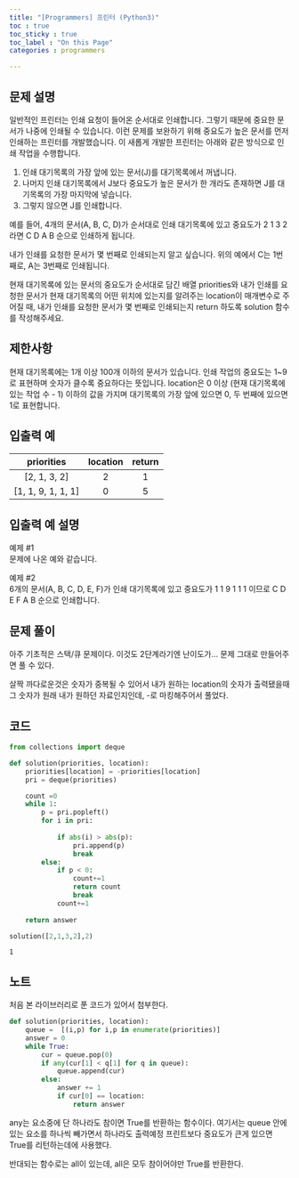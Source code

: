 ```yaml
---
title: "[Programmers] 프린터 (Python3)"
toc : true
toc_sticky : true
toc_label : "On this Page"
categories : programmers

---
```

## 문제 설명
일반적인 프린터는 인쇄 요청이 들어온 순서대로 인쇄합니다. 그렇기 때문에 중요한 문서가 나중에 인쇄될 수 있습니다. 이런 문제를 보완하기 위해 중요도가 높은 문서를 먼저 인쇄하는 프린터를 개발했습니다. 이 새롭게 개발한 프린터는 아래와 같은 방식으로 인쇄 작업을 수행합니다.

1. 인쇄 대기목록의 가장 앞에 있는 문서(J)를 대기목록에서 꺼냅니다.
2. 나머지 인쇄 대기목록에서 J보다 중요도가 높은 문서가 한 개라도 존재하면 J를 대기목록의 가장 마지막에 넣습니다.
3. 그렇지 않으면 J를 인쇄합니다.

예를 들어, 4개의 문서(A, B, C, D)가 순서대로 인쇄 대기목록에 있고 중요도가 2 1 3 2 라면 C D A B 순으로 인쇄하게 됩니다.

내가 인쇄를 요청한 문서가 몇 번째로 인쇄되는지 알고 싶습니다. 위의 예에서 C는 1번째로, A는 3번째로 인쇄됩니다.

현재 대기목록에 있는 문서의 중요도가 순서대로 담긴 배열 priorities와 내가 인쇄를 요청한 문서가 현재 대기목록의 어떤 위치에 있는지를 알려주는 location이 매개변수로 주어질 때, 내가 인쇄를 요청한 문서가 몇 번째로 인쇄되는지 return 하도록 solution 함수를 작성해주세요.

## 제한사항
현재 대기목록에는 1개 이상 100개 이하의 문서가 있습니다.
인쇄 작업의 중요도는 1~9로 표현하며 숫자가 클수록 중요하다는 뜻입니다.
location은 0 이상 (현재 대기목록에 있는 작업 수 - 1) 이하의 값을 가지며 대기목록의 가장 앞에 있으면 0, 두 번째에 있으면 1로 표현합니다.

## 입출력 예
|priorities|	location|	return|
|:---:|:---:|:---:|
|[2, 1, 3, 2]	|2	|1|
|[1, 1, 9, 1, 1, 1]|	0|	5|

## 입출력 예 설명
예제 #1   
문제에 나온 예와 같습니다.

예제 #2   
6개의 문서(A, B, C, D, E, F)가 인쇄 대기목록에 있고 중요도가 1 1 9 1 1 1 이므로 C D E F A B 순으로 인쇄합니다.

## 문제 풀이
아주 기초적은 스택/큐 문제이다. 이것도 2단계라기엔 난이도가...
문제 그대로 만들어주면 풀 수 있다.

살짝 까다로운것은 숫자가 중복될 수 있어서 내가 원하는 location의 숫자가 출력됐을때 그 숫자가 원래 내가 원하던 자료인지인데, -로 마킹해주어서 풀었다.

## 코드


```python
from collections import deque

def solution(priorities, location):
    priorities[location] = -priorities[location]
    pri = deque(priorities)

    count =0
    while 1:
        p = pri.popleft()
        for i in pri:
           
            if abs(i) > abs(p):
                pri.append(p)
                break
        else:
            if p < 0:
                count+=1
                return count 
                break
            count+=1
    
    return answer
```


```python
solution([2,1,3,2],2)
```




    1



## 노트
처음 본 라이브러리로 푼 코드가 있어서 첨부한다.


```python
def solution(priorities, location):
    queue =  [(i,p) for i,p in enumerate(priorities)]
    answer = 0
    while True:
        cur = queue.pop(0)
        if any(cur[1] < q[1] for q in queue):
            queue.append(cur)
        else:
            answer += 1
            if cur[0] == location:
                return answer
```

any는 요소중에 단 하나라도 참이면 True를 반환하는 함수이다. 여기서는 queue 안에 있는 요소를 하나씩 빼가면서 하나라도 출력예정 프린트보다 중요도가 큰게 있으면 True를 리턴하는데에 사용했다.

반대되는 함수로는 all이 있는데, all은 모두 참이어야만 True를 반환한다.
